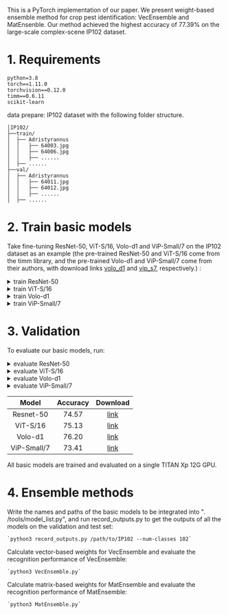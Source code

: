 This is a PyTorch implementation of our paper.  We present weight-based ensemble method for crop pest identification: VecEnsemble and MatEnsenble. Our method achieved the highest accuracy of 77.39% on the large-scale complex-scene IP102 dataset.



# 1. Requirements

    python=3.8
    torch==1.11.0
    torchvision==0.12.0
    timm==0.6.11
    scikit-learn



data prepare: IP102 dataset with the following folder structure.

    │IP102/
    ├──train/
    │  ├── Adristyrannus
    │  │   ├── 64003.jpg
    │  │   ├── 64006.jpg
    │  │   ├── ......
    │  ├── ......
    ├──val/
    │  ├── Adristyrannus
    │  │   ├── 64011.jpg
    │  │   ├── 64012.jpg
    │  │   ├── ......
    │  ├── ......


# 2. Train basic models

Take fine-tuning ResNet-50, ViT-S/16, Volo-d1 and ViP-Small/7 on the IP102 dataset as an example (the pre-trained ResNet-50 and ViT-S/16 come from the timm library, and the pre-trained Volo-d1 and ViP-Small/7 come from their authors, with download links [volo_d1](https://github.com/sail-sg/volo/releases/download/volo_1/d1_224_84.2.pth.tar) and [vip_s7](https://drive.google.com/file/d/1cX6eauDrsGsLSZnqsX7cl0oiKX8Dzv5z/view?usp=sharing), respectively.) :


<details>
<summary>
  train ResNet-50
</summary>

  	`python3 train_basic_model.py /path/to/IP102 --num-classes 102 --img-size 224 --model resnet50 --pretrained --epochs 200 --opt adamw --lr 2e-3 --sched cosine -b 128 --reprob 0.25 --drop-path 0.2 --warmup-epochs 20 --weight-decay 5e-4`

</details>

<details>
<summary>
  train ViT-S/16
</summary>

  	`python3 train_basic_model.py /path/to/IP102 --num-classes 102 --img-size 224 --model vit_small_patch16_224 --pretrained --epochs 200 --opt adamw --lr 1e-4 --min-lr 1e-5 --sched cosine -b 64 --weight-decay 5e-4 --drop-path 0.2`

</details>

<details>
<summary>
  train Volo-d1
</summary>

  	`python3 train_basic_model.py /path/to/IP102 --num-classes 102 --model volo_d1 --img-size 224 -b 64 --lr 8.0e-6 --min-lr 4.0e-6 --drop-path 0.1 --epochs 200 --apex-amp --weight-decay 1.0e-8 --warmup-epochs 5 --finetune /path/to/pre-trained-volo_d1`

</details>

<details>
<summary>
  train ViP-Small/7
</summary>

  	`python3 train_basic_model.py /path/to/IP102 --num-classes 102 --model vip_s7 -b 64 --opt adamw --epochs 200 --sched cosine --apex-amp --img-size 224 --drop-path 0.1 --lr 2e-3 --weight-decay 0.05  --warmup-epochs 20 --finetune /path/to/pre-trained-vip_s7`

</details>




# 3. Validation

To evaluate our basic models, run:

<details>
<summary>
  evaluate ResNet-50
</summary>

  	`python3 validate.py /path/to/IP102 --split test --model resnet50 --num-classes 102 --img-size 224 --checkpoint /path/to/checkpoint --no-test-pool -b 64`

</details>

<details>
<summary>
  evaluate ViT-S/16
</summary>

  	`python3 validate.py /path/to/IP102 --split test --model vit_small_patch16_224 --num-classes 102 --img-size 224 --checkpoint /path/to/checkpoint --no-test-pool -b 64`

</details>

<details>
<summary>
  evaluate Volo-d1
</summary>

  	`python3 validate.py /path/to/IP102 --split test --model volo_d1 --num-classes 102 --img-size 224 --checkpoint /path/to/checkpoint --no-test-pool -b 64`

</details>


<details>
<summary>
  evaluate ViP-Small/7
</summary>

  	`python3 validate.py /path/to/IP102 --split test --model vip_s7 --num-classes 102 --img-size 224 --checkpoint /path/to/checkpoint --no-test-pool -b 64`

</details>



| Model | Accuracy | Download |
|:-----:|:-------:|:-----:|
| Resnet-50 | 74.57 | [link](https://drive.google.com/file/d/1SHycW-ITMP69NcY2OmwdYeOuPITjUC2-/view?usp=drive_link) |
| ViT-S/16 | 75.13 | [link](https://drive.google.com/file/d/14YFeB2LZpDYa2fDyc5t3ddVKw6QhlUgR/view?usp=drive_link) |
| Volo-d1 | 76.20 | [link](https://drive.google.com/file/d/1vhiCG7mAY7hwq82eZtH_jVz1Jia5tbpH/view?usp=drive_link) |
| ViP-Small/7 | 73.41 | [link](https://drive.google.com/file/d/1V86SWj8CVFcF3JjYPn8FoFC7mYlf2vdJ/view?usp=drive_link) |

All basic models are trained and evaluated on a single TITAN Xp 12G GPU.



# 4. Ensemble methods

Write the names and paths of the basic models to be integrated into ". /tools/model_list.py", and run record_outputs.py to get the outputs of all the models on the validation and test set:

	`python3 record_outputs.py /path/to/IP102 --num-classes 102`

Calculate vector-based weights for VecEnsemble and evaluate the recognition performance of VecEnsemble:

	`python3 VecEnsemble.py`

Calculate matrix-based weights for MatEnsemble and evaluate the recognition performance of MatEnsemble:

	`python3 MatEnsemble.py`